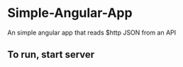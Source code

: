 # Simple-Angular-App
An simple angular app that reads $http JSON from an API
## To run, start server
